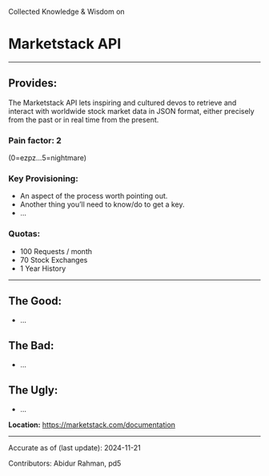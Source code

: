 Collected Knowledge & Wisdom on
# Marketstack API
---
## Provides:
The Marketstack API lets inspiring and cultured devos to retrieve and interact with worldwide stock market data in JSON format, either precisely from  the past or in real time from the present.



### Pain factor: 2
(0=ezpz...5=nightmare)

### Key Provisioning:     

- An aspect of the process worth pointing out.
- Another thing you’ll need to know/do to get a key.
- ...

### Quotas:
- 100 Requests / month
- 70 Stock Exchanges
- 1 Year History

---

## The Good:
- ...
## The Bad:
- ...
## The Ugly:
- ...


**Location:** https://marketstack.com/documentation

---

Accurate as of (last update):    2024-11-21

Contributors: Abidur Rahman, pd5

